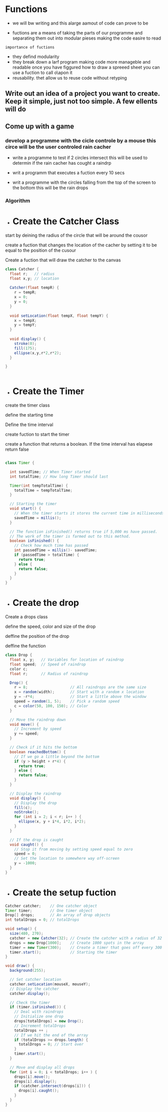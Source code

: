 # Functions

* we will bw writing  and this alarge aamout of code can prove to be

* fuctions are a means of taking the parts of our programme and separating them out into modular pieses making the code easire to read

`` importance of fuctions ``

* they defind modularity
* they break down a larf program making code more manageble and readable once you have figgured how to draw a spreeed sheet you can use a fuction to call o\apon it
* reusability. thet allow us to reuse code without retyping

## Write out an idea of a project you want to create. Keep it simple, just not too simple. A few ellents will do

## Come up with a game

### develop a programme with the cicle controle by a mouse this circe will be the user controled rain cacher

* write a programme to test if 2 circles intersect this will be used to determin  if the rain cacher has cought a raindrp

* writ a programm that executes a fuction every 10 secs
* writ a programme with the circles falling from the top of the screen to the bottom this will be the rain drops

### Algorithm

* # Create the Catcher Class

 start by deining the radius of the circle that will be around the cousor

create a fuction that changes the location of the cacher by setting it to be equal to the position of the cusour

Create a fuction that will draw the catcher to the canvas

```java
class Catcher {
  float r;   // radius
  float x,y; // location
  
  Catcher(float tempR) {
    r = tempR;
    x = 0;
    y = 0;
  }
  
  void setLocation(float tempX, float tempY) {
    x = tempX;
    y = tempY;
  }
  
  void display() {
    stroke(0);
    fill(175);
    ellipse(x,y,r*2,r*2);
  }

}
    
```

* # Create the Timer

create the timer class

define the starting time

Define the time interval

create fuction to start the timer

create a function that returns a boolean. If the time interval has elapese return false

```java

class Timer {

  int savedTime; // When Timer started
  int totalTime; // How long Timer should last

  Timer(int tempTotalTime) {
    totalTime = tempTotalTime;
  }

  // Starting the timer
  void start() {
    // When the timer starts it stores the current time in milliseconds.
    savedTime = millis();
  }

  // The function isFinished() returns true if 5,000 ms have passed. 
  // The work of the timer is farmed out to this method.
  boolean isFinished() { 
    // Check how much time has passed
    int passedTime = millis()- savedTime;
    if (passedTime > totalTime) {
      return true;
    } else {
      return false;
    }
  }
}
```
* # Create the drop
Create a drops class

define the speed, color and size of the drop

deffine the position of the drop

deffine the function  

```java
class Drop {
  float x, y;   // Variables for location of raindrop
  float speed;  // Speed of raindrop
  color c;
  float r;      // Radius of raindrop

  Drop() {
    r = 8;                   // All raindrops are the same size
    x = random(width);       // Start with a random x location
    y = -r*4;                // Start a little above the window
    speed = random(1, 5);    // Pick a random speed
    c = color(50, 100, 150); // Color
  }

  // Move the raindrop down
  void move() {
    // Increment by speed
    y += speed;
  }

  // Check if it hits the bottom
  boolean reachedBottom() {
    // If we go a little beyond the bottom
    if (y > height + r*4) { 
      return true;
    } else {
      return false;
    }
  }

  // Display the raindrop
  void display() {
    // Display the drop
    fill(c);
    noStroke();
    for (int i = 2; i < r; i++ ) {
      ellipse(x, y + i*4, i*2, i*2);
    }
  }

  // If the drop is caught
  void caught() {
    // Stop it from moving by setting speed equal to zero
    speed = 0; 
    // Set the location to somewhere way off-screen
    y = -1000;
  }
}
```

* # Create the setup fuction
```java
Catcher catcher;    // One catcher object
Timer timer;        // One timer object
Drop[] drops;       // An array of drop objects
int totalDrops = 0; // totalDrops

void setup() {
  size(480, 270);
  catcher = new Catcher(32); // Create the catcher with a radius of 32
  drops = new Drop[1000];    // Create 1000 spots in the array
  timer = new Timer(300);    // Create a timer that goes off every 300 milliseconds
  timer.start();             // Starting the timer
}

void draw() {
  background(255);

  // Set catcher location
  catcher.setLocation(mouseX, mouseY); 
  // Display the catcher
  catcher.display(); 

  // Check the timer
  if (timer.isFinished()) {
    // Deal with raindrops
    // Initialize one drop
    drops[totalDrops] = new Drop();
    // Increment totalDrops
    totalDrops ++ ;
    // If we hit the end of the array
    if (totalDrops >= drops.length) {
      totalDrops = 0; // Start over
    }
    timer.start();
  }

  // Move and display all drops
  for (int i = 0; i < totalDrops; i++ ) {
    drops[i].move();
    drops[i].display();
    if (catcher.intersect(drops[i])) {
      drops[i].caught();
    }
  }
}
```